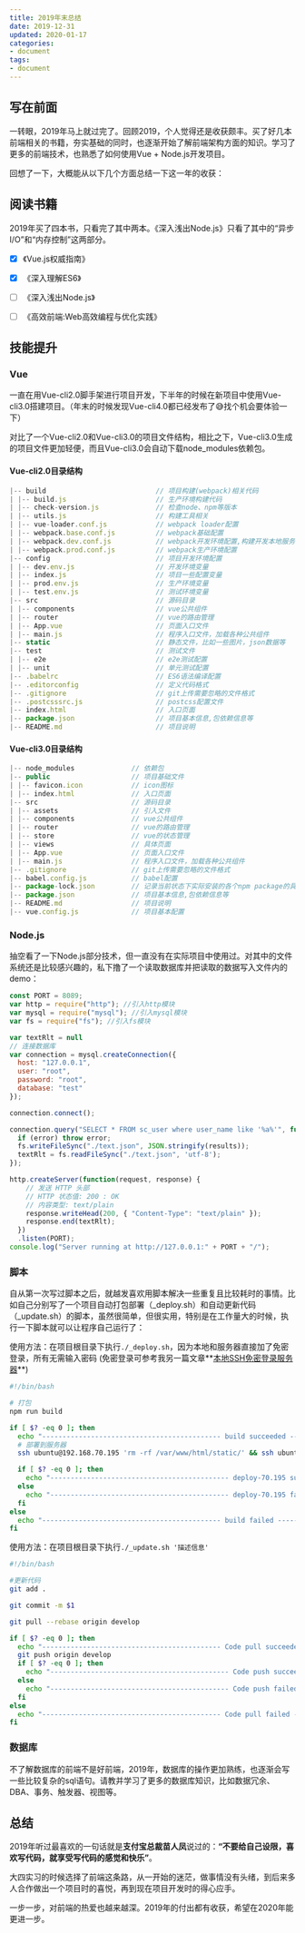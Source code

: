 ```yaml
---
title: 2019年末总结
date: 2019-12-31
updated: 2020-01-17
categories:
- document
tags:
- document
---
```


## 写在前面

一转眼，2019年马上就过完了。回顾2019，个人觉得还是收获颇丰。买了好几本前端相关的书籍，夯实基础的同时，也逐渐开始了解前端架构方面的知识。学习了更多的前端技术，也熟悉了如何使用Vue + Node.js开发项目。

回想了一下，大概能从以下几个方面总结一下这一年的收获：

<!-- more -->

## 阅读书籍

2019年买了四本书，只看完了其中两本。《深入浅出Node.js》只看了其中的“异步I/O”和“内存控制”这两部分。

- [x] 《Vue.js权威指南》

- [x] 《深入理解ES6》

- [ ] 《深入浅出Node.js》

- [ ] 《高效前端:Web高效编程与优化实践》

## 技能提升

### Vue

一直在用Vue-cli2.0脚手架进行项目开发，下半年的时候在新项目中使用Vue-cli3.0搭建项目。（年末的时候发现Vue-cli4.0都已经发布了😅找个机会要体验一下）

对比了一个Vue-cli2.0和Vue-cli3.0的项目文件结构，相比之下，Vue-cli3.0生成的项目文件更加轻便，而且Vue-cli3.0会自动下载node_modules依赖包。

#### Vue-cli2.0目录结构

```javascript
|-- build                           // 项目构建(webpack)相关代码
| |-- build.js                      // 生产环境构建代码
| |-- check-version.js              // 检查node、npm等版本
| |-- utils.js                      // 构建工具相关
| |-- vue-loader.conf.js            // webpack loader配置
| |-- webpack.base.conf.js          // webpack基础配置
| |-- webpack.dev.conf.js           // webpack开发环境配置,构建开发本地服务器
| |-- webpack.prod.conf.js          // webpack生产环境配置
|-- config                          // 项目开发环境配置
| |-- dev.env.js                    // 开发环境变量
| |-- index.js                      // 项目一些配置变量
| |-- prod.env.js                   // 生产环境变量
| |-- test.env.js                   // 测试环境变量
|-- src                             // 源码目录
| |-- components                    // vue公共组件
| |-- router                        // vue的路由管理
| |-- App.vue                       // 页面入口文件
| |-- main.js                       // 程序入口文件，加载各种公共组件
|-- static                          // 静态文件，比如一些图片，json数据等
|-- test                            // 测试文件
| |-- e2e                           // e2e测试配置
| |-- unit                          // 单元测试配置
|-- .babelrc                        // ES6语法编译配置
|-- .editorconfig                   // 定义代码格式
|-- .gitignore                      // git上传需要忽略的文件格式
|-- .postcsssrc.js                  // postcss配置文件
|-- index.html                      // 入口页面
|-- package.json                    // 项目基本信息,包依赖信息等
|-- README.md                       // 项目说明
```

#### Vue-cli3.0目录结构

```javascript
|-- node_modules              // 依赖包
|-- public                    // 项目基础文件
| |-- favicon.icon            // icon图标
| |-- index.html              // 入口页面
|-- src                       // 源码目录
| |-- assets                  // 引入文件
| |-- components              // vue公共组件
| |-- router                  // vue的路由管理
| |-- store                   // vue的状态管理
| |-- views                   // 具体页面
| |-- App.vue                 // 页面入口文件
| |-- main.js                 // 程序入口文件，加载各种公共组件
|-- .gitignore                // git上传需要忽略的文件格式
|-- babel.config.js           // babel配置
|-- package-lock.json         // 记录当前状态下实际安装的各个npm package的具体来源和版本号
|-- package.json              // 项目基本信息,包依赖信息等
|-- README.md                 // 项目说明
|-- vue.config.js             // 项目基本配置
```

### Node.js

抽空看了一下Node.js部分技术，但一直没有在实际项目中使用过。对其中的文件系统还是比较感兴趣的，私下撸了一个读取数据库并把读取的数据写入文件内的demo：

```javascript
const PORT = 8089;
var http = require("http"); //引入http模块
var mysql = require("mysql"); //引入mysql模块
var fs = require("fs"); //引入fs模块

var textRlt = null
// 连接数据库
var connection = mysql.createConnection({
  host: "127.0.0.1",
  user: "root",
  password: "root",
  database: "test"
});

connection.connect();

connection.query("SELECT * FROM sc_user where user_name like '%a%'", function(error, results, fields) {
  if (error) throw error;
  fs.writeFileSync("./text.json", JSON.stringify(results));
  textRlt = fs.readFileSync("./text.json", 'utf-8');
});

http.createServer(function(request, response) {
    // 发送 HTTP 头部
    // HTTP 状态值: 200 : OK
    // 内容类型: text/plain
    response.writeHead(200, { "Content-Type": "text/plain" });
    response.end(textRlt);
  })
  .listen(PORT);
console.log("Server running at http://127.0.0.1:" + PORT + "/");
```

### 脚本

自从第一次写过脚本之后，就越发喜欢用脚本解决一些重复且比较耗时的事情。比如自己分别写了一个项目自动打包部署（_deploy.sh）和自动更新代码（_update.sh）的脚本，虽然很简单，但很实用，特别是在工作量大的时候，执行一下脚本就可以让程序自己运行了：

使用方法：在项目根目录下执行`./_deploy.sh`，因为本地和服务器直接加了免密登录，所有无需输入密码 (免密登录可参考我另一篇文章**[本地SSH免密登录服务器](/ssh/2020/01/17/ssh/)**)

```bash
#!/bin/bash

# 打包
npm run build

if [ $? -eq 0 ]; then
  echo "-------------------------------------------- build succeeded --------------------------------------------"
  # 部署到服务器
  ssh ubuntu@192.168.70.195 'rm -rf /var/www/html/static/' && ssh ubuntu@192.168.70.195 'rm -rf /var/www/html/index.html' && scp -r ./dist/* ubuntu@192.168.70.195:/var/www/html/ && scp -r ./static/excel/* ubuntu@192.168.70.195:/var/www/html/excel/

  if [ $? -eq 0 ]; then
    echo "-------------------------------------------- deploy-70.195 succeeded --------------------------------------------"
  else
    echo "-------------------------------------------- deploy-70.195 failed --------------------------------------------"
  fi
else
  echo "-------------------------------------------- build failed --------------------------------------------"
fi

```

使用方法：在项目根目录下执行`./_update.sh '描述信息'`

```bash
#!/bin/bash

#更新代码
git add .

git commit -m $1

git pull --rebase origin develop

if [ $? -eq 0 ]; then
  echo "-------------------------------------------- Code pull succeeded --------------------------------------------"
  git push origin develop
  if [ $? -eq 0 ]; then
    echo "-------------------------------------------- Code push succeeded --------------------------------------------"
  else
    echo "-------------------------------------------- Code push failed --------------------------------------------"
  fi
else
  echo "-------------------------------------------- Code pull failed --------------------------------------------"
fi

```

### 数据库

不了解数据库的前端不是好前端，2019年，数据库的操作更加熟练，也逐渐会写一些比较复杂的sql语句。请教并学习了更多的数据库知识，比如数据冗余、DBA、事务、触发器、视图等。


## 总结

2019年听过最喜欢的一句话就是**支付宝总裁苗人凤**说过的：**“不要给自己设限，喜欢写代码，就享受写代码的感觉和快乐”**。

大四实习的时候选择了前端这条路，从一开始的迷茫，做事情没有头绪，到后来多人合作做出一个项目时的喜悦，再到现在项目开发时的得心应手。

一步一步，对前端的热爱也越来越深。2019年的付出都有收获，希望在2020年能更进一步。
